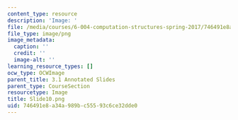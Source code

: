 ```yaml
---
content_type: resource
description: 'Image: '
file: /media/courses/6-004-computation-structures-spring-2017/746491e8a34a989bc55593c6ce32dde0_Slide10.png
file_type: image/png
image_metadata:
  caption: ''
  credit: ''
  image-alt: ''
learning_resource_types: []
ocw_type: OCWImage
parent_title: 3.1 Annotated Slides
parent_type: CourseSection
resourcetype: Image
title: Slide10.png
uid: 746491e8-a34a-989b-c555-93c6ce32dde0
---
```

